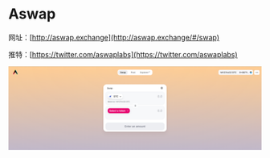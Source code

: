 # Aswap

网址：[http://aswap.exchange](http://aswap.exchange/#/swap)

推特：[https://twitter.com/aswaplabs](https://twitter.com/aswaplabs)

![](<../../.gitbook/assets/image (39).png>)
